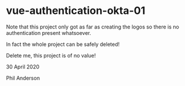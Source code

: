 # vue-authentication-okta-01

Note that this project only got as far as creating the logos so there is no authentication present whatsoever.

In fact the whole project can be safely deleted!

Delete me, this project is of no value!

30 April 2020

Phil Anderson
